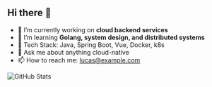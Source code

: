 ## Hi there 👋

- 🔭 I’m currently working on **cloud backend services**
- 🌱 I’m learning **Golang, system design, and distributed systems**
- 🧰 Tech Stack: Java, Spring Boot, Vue, Docker, k8s
- 💬 Ask me about anything cloud-native
- 📫 How to reach me: lucas@example.com

![GitHub Stats](https://github-readme-stats.vercel.app/api?username=lucas-lyu&show_icons=true&theme=tokyonight)


<!--
**d3Lap1ace/d3lap1ace** is a ✨ _special_ ✨ repository because its `README.md` (this file) appears on your GitHub profile.

Here are some ideas to get you started:

- 🔭 I’m currently working on ...
- 🌱 I’m currently learning ...
- 👯 I’m looking to collaborate on ...
- 🤔 I’m looking for help with ...
- 💬 Ask me about ...
- 📫 How to reach me: ...
- 😄 Pronouns: ...
- ⚡ Fun fact: ...
-->
